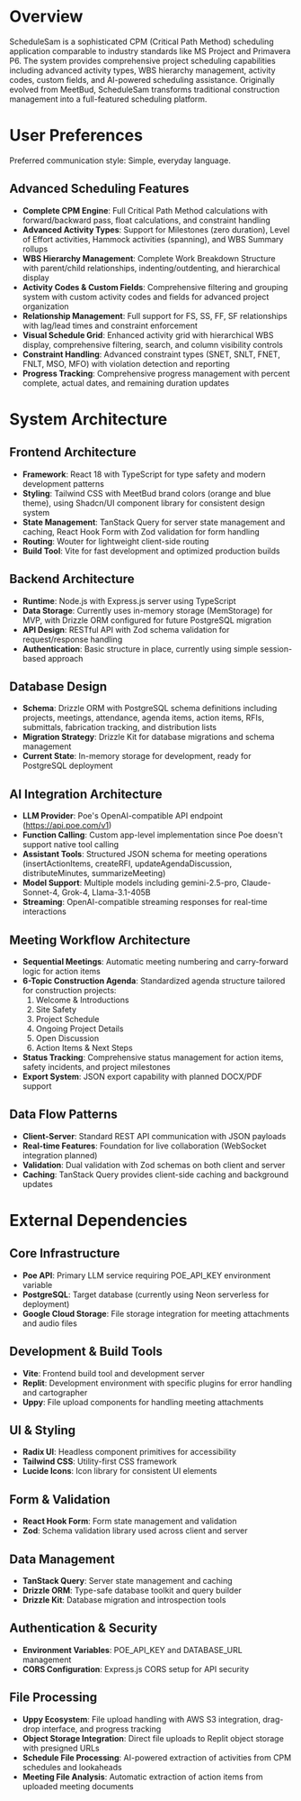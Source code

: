# Overview

ScheduleSam is a sophisticated CPM (Critical Path Method) scheduling application comparable to industry standards like MS Project and Primavera P6. The system provides comprehensive project scheduling capabilities including advanced activity types, WBS hierarchy management, activity codes, custom fields, and AI-powered scheduling assistance. Originally evolved from MeetBud, ScheduleSam transforms traditional construction management into a full-featured scheduling platform.

# User Preferences

Preferred communication style: Simple, everyday language.

## Advanced Scheduling Features
- **Complete CPM Engine**: Full Critical Path Method calculations with forward/backward pass, float calculations, and constraint handling
- **Advanced Activity Types**: Support for Milestones (zero duration), Level of Effort activities, Hammock activities (spanning), and WBS Summary rollups
- **WBS Hierarchy Management**: Complete Work Breakdown Structure with parent/child relationships, indenting/outdenting, and hierarchical display
- **Activity Codes & Custom Fields**: Comprehensive filtering and grouping system with custom activity codes and fields for advanced project organization
- **Relationship Management**: Full support for FS, SS, FF, SF relationships with lag/lead times and constraint enforcement
- **Visual Schedule Grid**: Enhanced activity grid with hierarchical WBS display, comprehensive filtering, search, and column visibility controls
- **Constraint Handling**: Advanced constraint types (SNET, SNLT, FNET, FNLT, MSO, MFO) with violation detection and reporting
- **Progress Tracking**: Comprehensive progress management with percent complete, actual dates, and remaining duration updates

# System Architecture

## Frontend Architecture
- **Framework**: React 18 with TypeScript for type safety and modern development patterns
- **Styling**: Tailwind CSS with MeetBud brand colors (orange and blue theme), using Shadcn/UI component library for consistent design system
- **State Management**: TanStack Query for server state management and caching, React Hook Form with Zod validation for form handling
- **Routing**: Wouter for lightweight client-side routing
- **Build Tool**: Vite for fast development and optimized production builds

## Backend Architecture
- **Runtime**: Node.js with Express.js server using TypeScript
- **Data Storage**: Currently uses in-memory storage (MemStorage) for MVP, with Drizzle ORM configured for future PostgreSQL migration
- **API Design**: RESTful API with Zod schema validation for request/response handling
- **Authentication**: Basic structure in place, currently using simple session-based approach

## Database Design
- **Schema**: Drizzle ORM with PostgreSQL schema definitions including projects, meetings, attendance, agenda items, action items, RFIs, submittals, fabrication tracking, and distribution lists
- **Migration Strategy**: Drizzle Kit for database migrations and schema management
- **Current State**: In-memory storage for development, ready for PostgreSQL deployment

## AI Integration Architecture
- **LLM Provider**: Poe's OpenAI-compatible API endpoint (https://api.poe.com/v1)
- **Function Calling**: Custom app-level implementation since Poe doesn't support native tool calling
- **Assistant Tools**: Structured JSON schema for meeting operations (insertActionItems, createRFI, updateAgendaDiscussion, distributeMinutes, summarizeMeeting)
- **Model Support**: Multiple models including gemini-2.5-pro, Claude-Sonnet-4, Grok-4, Llama-3.1-405B
- **Streaming**: OpenAI-compatible streaming responses for real-time interactions

## Meeting Workflow Architecture
- **Sequential Meetings**: Automatic meeting numbering and carry-forward logic for action items
- **6-Topic Construction Agenda**: Standardized agenda structure tailored for construction projects:
  1. Welcome & Introductions
  2. Site Safety
  3. Project Schedule
  4. Ongoing Project Details
  5. Open Discussion
  6. Action Items & Next Steps
- **Status Tracking**: Comprehensive status management for action items, safety incidents, and project milestones
- **Export System**: JSON export capability with planned DOCX/PDF support

## Data Flow Patterns
- **Client-Server**: Standard REST API communication with JSON payloads
- **Real-time Features**: Foundation for live collaboration (WebSocket integration planned)
- **Validation**: Dual validation with Zod schemas on both client and server
- **Caching**: TanStack Query provides client-side caching and background updates

# External Dependencies

## Core Infrastructure
- **Poe API**: Primary LLM service requiring POE_API_KEY environment variable
- **PostgreSQL**: Target database (currently using Neon serverless for deployment)
- **Google Cloud Storage**: File storage integration for meeting attachments and audio files

## Development & Build Tools
- **Vite**: Frontend build tool and development server
- **Replit**: Development environment with specific plugins for error handling and cartographer
- **Uppy**: File upload components for handling meeting attachments

## UI & Styling
- **Radix UI**: Headless component primitives for accessibility
- **Tailwind CSS**: Utility-first CSS framework
- **Lucide Icons**: Icon library for consistent UI elements

## Form & Validation
- **React Hook Form**: Form state management and validation
- **Zod**: Schema validation library used across client and server

## Data Management
- **TanStack Query**: Server state management and caching
- **Drizzle ORM**: Type-safe database toolkit and query builder
- **Drizzle Kit**: Database migration and introspection tools

## Authentication & Security
- **Environment Variables**: POE_API_KEY and DATABASE_URL management
- **CORS Configuration**: Express.js CORS setup for API security

## File Processing
- **Uppy Ecosystem**: File upload handling with AWS S3 integration, drag-drop interface, and progress tracking
- **Object Storage Integration**: Direct file uploads to Replit object storage with presigned URLs
- **Schedule File Processing**: AI-powered extraction of activities from CPM schedules and lookaheads
- **Meeting File Analysis**: Automatic extraction of action items from uploaded meeting documents